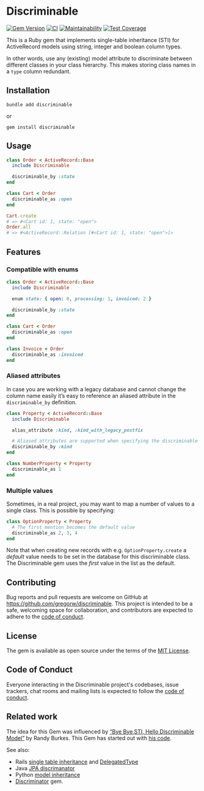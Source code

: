 

# Discriminable

[![Gem Version](https://badge.fury.io/rb/discriminable.svg)](https://rubygems.org/gems/discriminable)
[![CI](https://github.com/gregorw/discriminable/actions/workflows/main.yml/badge.svg?event=push)](https://github.com/gregorw/discriminable/actions/workflows/main.yml)
[![Maintainability](https://api.codeclimate.com/v1/badges/94041c5f946b64040368/maintainability)](https://codeclimate.com/github/gregorw/discriminable/maintainability)
[![Test Coverage](https://api.codeclimate.com/v1/badges/94041c5f946b64040368/test_coverage)](https://codeclimate.com/github/gregorw/discriminable/test_coverage)

This is a Ruby gem that implements single-table inheritance (STI) for ActiveRecord models using string, integer and boolean column types.

In other words, use any (existing) model attribute to discriminate between different classes in your class hierarchy. This makes storing class names in a `type` column redundant.

## Installation

    bundle add discriminable

or

    gem install discriminable

## Usage

```ruby
class Order < ActiveRecord::Base
  include Discriminable

  discriminable_by :state
end

class Cart < Order
  discriminable_as :open
end

Cart.create
# => #<Cart id: 1, state: "open">
Order.all
# => #<ActiveRecord::Relation [#<Cart id: 1, state: "open">]>
```

## Features

### Compatible with enums

```ruby
class Order < ActiveRecord::Base
  include Discriminable

  enum state: { open: 0, processing: 1, invoiced: 2 }

  discriminable_by :state
end

class Cart < Order
  discriminable_as :open
end

class Invoice < Order
  discriminable_as :invoiced
end
```

### Aliased attributes

In case you are working with a legacy database and cannot change the column name easily it’s easy to reference an aliased attribute in the `discriminable_by` definition.

```ruby
class Property < ActiveRecord::Base
  include Discriminable

  alias_attribute :kind, :kind_with_legacy_postfix

  # Aliased attributes are supported when specifying the discriminable attribute
  discriminable_by :kind
end

class NumberProperty < Property
  discriminable_as 1
end
```

### Multiple values

Sometimes, in a real project, you may want to map a number of values to a single class. This is possible by specifying:

```ruby
class OptionProperty < Property
  # The first mention becomes the default value
  discriminable_as 2, 3, 4
end
```

Note that when creating new records with e.g. `OptionProperty.create` a _default_ value needs to be set in the database for this discriminable class. The Discriminable gem uses the _first_ value in the list as the default.

## Contributing

Bug reports and pull requests are welcome on GitHub at https://github.com/gregorw/discriminable. This project is intended to be a safe, welcoming space for collaboration, and contributors are expected to adhere to the [code of conduct](https://github.com/gregorw/discriminable/blob/main/CODE_OF_CONDUCT.md).

## License

The gem is available as open source under the terms of the [MIT License](https://opensource.org/licenses/MIT).

## Code of Conduct

Everyone interacting in the Discriminable project's codebases, issue trackers, chat rooms and mailing lists is expected to follow the [code of conduct](https://github.com/gregorw/discriminable/blob/main/CODE_OF_CONDUCT.md).

## Related work

The idea for this Gem was influenced by [“Bye Bye STI, Hello Discriminable Model”](https://www.salsify.com/blog/engineering/bye-bye-sti-hello-discriminable-model) by Randy Burkes. This Gem has started out with [his code](https://gist.github.com/rlburkes/798e186acb2f93e787a5).

See also:

- Rails [single table inheritance](https://api.rubyonrails.org/classes/ActiveRecord/Inheritance.html) and [DelegatedType](https://api.rubyonrails.org/classes/ActiveRecord/DelegatedType.html)
- Java [JPA discrimanator](https://openjpa.apache.org/builds/1.0.2/apache-openjpa-1.0.2/docs/manual/jpa_overview_mapping_discrim.html)
- Python [model inheritance](https://docs.djangoproject.com/en/4.0/topics/db/models/#model-inheritance-1)
- [Discriminator](https://github.com/gdpelican/discriminator) gem.
